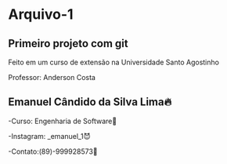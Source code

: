 # Arquivo-1
 Primeiro projeto com git
---
Feito em um curso de extensão na Universidade Santo Agostinho

Professor: Anderson Costa


Emanuel Cândido da Silva Lima🔥
------------
-Curso: Engenharia de Software🚀

-Instagram: _emanuel_1😈

-Contato:(89)-999928573🤖
